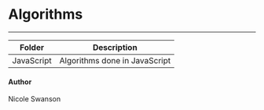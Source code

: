 # Algorithms

---
Folder | Description
-------|-------------
JavaScript | Algorithms done in JavaScript


#### Author
Nicole Swanson
